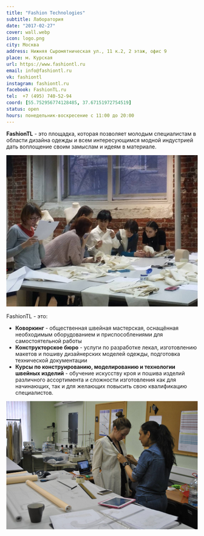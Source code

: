 ```yaml
---
title: "Fashion Technologies"
subtitle: Лаборатория
date: "2017-02-27"
cover: wall.webp
icon: logo.png
city: Москва
address: Нижняя Сыромятническая ул., 11 к.2, 2 этаж, офис 9
place: м. Курская
url: https://www.fashiontl.ru
email: info@fashiontl.ru
vk: fashiontl
instagram: fashiontl.ru
facebook: FashionTL.ru
tel:  +7 (495) 740-52-94
coord: [55.752956774128485, 37.67151972754519]
status: open
hours: понедельник-воскресение с 11:00 до 20:00
---
```


**FashionTL** - это площадка, которая позволяет молодым специалистам в области дизайна одежды и всем интересующимся модной индустрией дать воплощение своим замыслам и идеям в материале.

![](./class.jpg)

FashionTL - это:

* **Коворкинг** - общественная швейная мастерская, оснащённая необходимым оборудованием и приспособлениями для самостоятельной работы
* **Конструкторское бюро** - услуги по разработке лекал, изготовлению макетов и пошиву дизайнерских моделей одежды, подготовка технической документации
* **Курсы по конструированию, моделированию и технологии швейных изделий** - обучение искусству кроя и пошива изделий различного ассортимента и сложности изготовления как для начинающих, так и для желающих повысить свою квалификацию специалистов.

![](./two.jpg)
